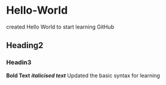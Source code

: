 # Hello-World
created Hello World to start learning GitHub
## Heading2
### Headin3
**Bold Text**
***italicised text***
Updated the basic syntax for learning

